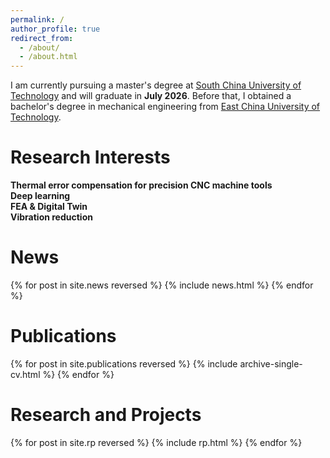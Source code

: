 ```yaml
---
permalink: /
author_profile: true
redirect_from: 
  - /about/
  - /about.html
---
```


I am currently pursuing a master's degree at [South China University of Technology](https://www.scut.edu.cn/) and will graduate in **July 2026**. Before that, I obtained a bachelor's degree in mechanical engineering from [East China University of Technology](https://www.ecust.edu.cn/).

Research Interests
======
**Thermal error compensation for precision CNC machine tools**  
**Deep learning**  
**FEA & Digital Twin**  
**Vibration reduction**  

News
======

{% for post in site.news reversed %} {% include news.html %} {% endfor %}

Publications
======
{% for post in site.publications reversed %} {% include archive-single-cv.html %} {% endfor %}

Research and Projects
======

{% for post in site.rp reversed %} {% include rp.html %} {% endfor %}
